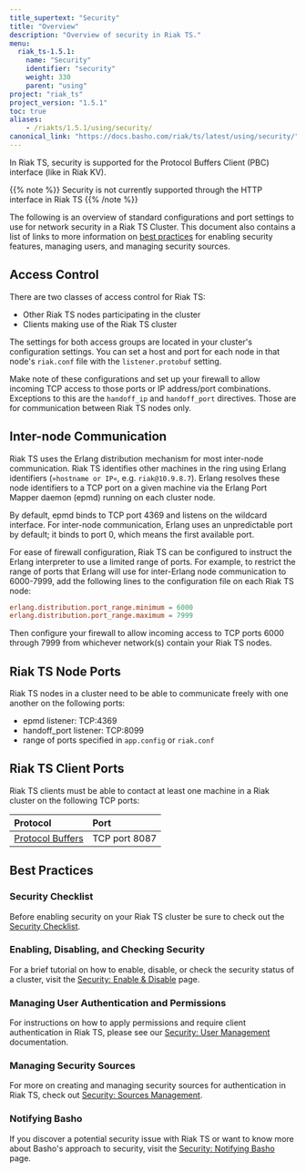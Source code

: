 ```yaml
---
title_supertext: "Security"
title: "Overview"
description: "Overview of security in Riak TS."
menu:
  riak_ts-1.5.1:
    name: "Security"
    identifier: "security"
    weight: 330
    parent: "using"
project: "riak_ts"
project_version: "1.5.1"
toc: true
aliases:
    - /riakts/1.5.1/using/security/
canonical_link: "https://docs.basho.com/riak/ts/latest/using/security/"
---
```


[security checklist]: ./checklist
[security enable disable]: ./enable-disable
[security users]: ./user-management
[security sources]: ./sources-management
[security notify]: ./notify-basho
[JMX]: http://www.oracle.com/technetwork/java/javase/tech/javamanagement-140525.html
[Solr]: http://lucene.apache.org/solr/

In Riak TS, security is supported for the Protocol Buffers Client (PBC) interface (like in Riak KV).

{{% note %}}
Security is not currently supported through the HTTP interface in Riak TS
{{% /note %}}

The following is an overview of standard configurations and port settings to use for network security in a Riak TS Cluster. This document also contains a list of links to more information on [best practices](#best-practices) for enabling security features, managing users, and managing security sources.

## Access Control

There are two classes of access control for Riak TS:

* Other Riak TS nodes participating in the cluster
* Clients making use of the Riak TS cluster

The settings for both access groups are located in your cluster's
configuration settings. You can set a host and port for each node in that node's `riak.conf` file with the `listener.protobuf` setting.

Make note of these configurations and set up your firewall to allow
incoming TCP access to those ports or IP address/port combinations.
Exceptions to this are the `handoff_ip` and `handoff_port` directives.
Those are for communication between Riak TS nodes only.

## Inter-node Communication

Riak TS uses the Erlang distribution mechanism for most inter-node
communication. Riak TS identifies other machines in the ring using Erlang
identifiers (`»hostname or IP«`, e.g. `riak@10.9.8.7`). Erlang resolves
these node identifiers to a TCP port on a given machine via the Erlang
Port Mapper daemon (epmd) running on each cluster node.

By default, epmd binds to TCP port 4369 and listens on the wildcard
interface. For inter-node communication, Erlang uses an unpredictable
port by default; it binds to port 0, which means the first available
port.

For ease of firewall configuration, Riak TS can be configured
to instruct the Erlang interpreter to use a limited range
of ports. For example, to restrict the range of ports that Erlang will
use for inter-Erlang node communication to 6000-7999, add the following
lines to the configuration file on each Riak TS node:

```riak.conf
erlang.distribution.port_range.minimum = 6000
erlang.distribution.port_range.maximum = 7999
```

Then configure your firewall to allow incoming access to TCP ports 6000
through 7999 from whichever network(s) contain your Riak TS nodes.

## Riak TS Node Ports

Riak TS nodes in a cluster need to be able to communicate freely with one
another on the following ports:

* epmd listener: TCP:4369
* handoff_port listener: TCP:8099
* range of ports specified in `app.config` or `riak.conf`

## Riak TS Client Ports

Riak TS clients must be able to contact at least one machine in a Riak
cluster on the following TCP ports:

Protocol | Port
:--------|:----
<a href="http://docs.basho.com/riak/kv/2.2.0/developing/api/protocol-buffers/">Protocol Buffers</a> | TCP port 8087

## Best Practices

### Security Checklist

Before enabling security on your Riak TS cluster be sure to check out the [Security Checklist][security checklist].

### Enabling, Disabling, and Checking Security

For a brief tutorial on how to enable, disable, or check the security status of a cluster, visit the [Security: Enable & Disable][security enable disable] page.

### Managing User Authentication and Permissions

For instructions on how to apply permissions and require client authentication in Riak TS, please see our [Security: User Management][security users] documentation.

### Managing Security Sources

For more on creating and managing security sources for authentication in Riak TS, check out [Security: Sources Management][security sources].

### Notifying Basho

If you discover a potential security issue with Riak TS or want to know more about Basho's approach to security, visit the [Security: Notifying Basho][security notify] page.

